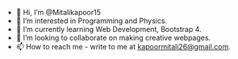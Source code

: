 - 👋 Hi, I’m @Mitalikapoor15
- 👀 I’m interested in Programming and Physics.
- 🌱 I’m currently learning Web Development, Bootstrap 4.
- 💞️ I’m looking to collaborate on making creative webpages.
- 📫 How to reach me - write to me at kapoormitali26@gmail.com.

<!---
Mitalikapoor15/Mitalikapoor15 is a ✨ special ✨ repository because its `README.md` (this file) appears on your GitHub profile.
You can click the Preview link to take a look at your changes.
--->

